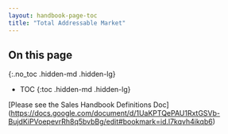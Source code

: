 ```yaml
---
layout: handbook-page-toc
title: "Total Addressable Market"
---
```


## On this page
{:.no_toc .hidden-md .hidden-lg}

- TOC
{:toc .hidden-md .hidden-lg}

[Please see the Sales Handbook Definitions Doc] (https://docs.google.com/document/d/1UaKPTQePAU1RxtGSVb-BujdKiPVoepevrRh8q5bvbBg/edit#bookmark=id.l7kqvh4ikqb6)
